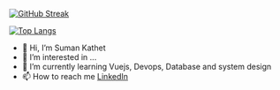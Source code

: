 [![GitHub Streak](https://streak-stats.demolab.com?user=sumankathet51&theme=dark)](https://git.io/streak-stats)

[![Top Langs](https://github-readme-stats.vercel.app/api/top-langs/?username=sumankathet51)](https://github.com/anuraghazra/github-readme-stats)



- 👋 Hi, I’m Suman Kathet
- 👀 I’m interested in ...
- 🌱 I’m currently learning Vuejs, Devops, Database and system design
- 📫 How to reach me <a href="https://www.linkedin.com/in/suman-kathet-962423141/">LinkedIn</a>


